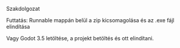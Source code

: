 Szakdolgozat

Futtatás:
Runnable mappán belül a zip kicsomagolása és az .exe fájl elindítása

Vagy Godot 3.5 letöltése, a projekt betöltés és ott elindítani.
